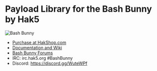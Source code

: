 # Payload Library for the Bash Bunny by Hak5

![Bash Bunny](https://www.hak5.org/wp-content/uploads/2017/10/icon3-169x169.png)

* [Purchase at HakShop.com](https://hakshop.com/products/bash-bunny "Purchase at HakShop.com")
* [Documentation and Wiki](https://wiki.bashbunny.com/#!index.md "Documentation and Wiki")
* [Bash Bunny Forums](https://forums.hak5.org/index.php?/forum/92-bash-bunny/ "Bash Bunny Forums")
* IRC: irc.hak5.org #BashBunny
* Discord:  https://discord.gg/WuteWPf
